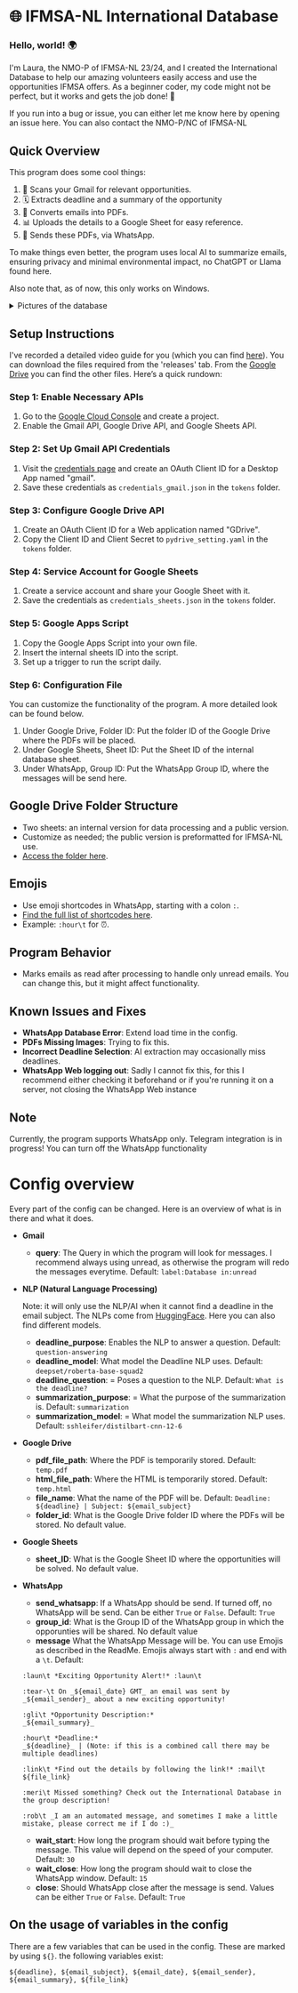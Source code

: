 # 🌐 IFMSA-NL International Database

### Hello, world! 🌍
I'm Laura, the NMO-P of IFMSA-NL 23/24, and I created the International Database to help our amazing volunteers easily access and use the opportunities IFMSA offers. As a beginner coder, my code might not be perfect, but it works and gets the job done! 🚀

If you run into a bug or issue, you can either let me know here by opening an issue here. You can also contact the NMO-P/NC of IFMSA-NL 


## Quick Overview
This program does some cool things:
1. 📧 Scans your Gmail for relevant opportunities.
2. 🗓️ Extracts deadline and a summary of the opportunity
3. 📄 Converts emails into PDFs.
4. 📊 Uploads the details to a Google Sheet for easy reference.
5. 📲 Sends these PDFs,  via WhatsApp.

To make things even better, the program uses local AI to summarize emails, ensuring privacy and minimal environmental impact, no ChatGPT or Llama found here.

Also note that, as of now, this only works on Windows.

<details>
<summary> Pictures of the database </summary>

## Pictures of the database

<img width="664" alt="database_start" src="https://github.com/Lauraevelynnn/IFMSANL_International_Database/assets/167855057/0886a6f2-0d07-4f34-9a22-7f8074854e6a">

<sup>_(Front page of the International Database Sheet, I removed my contact information for privacy)_</sup>
****

<img width="969" alt="database_sheet" src="https://github.com/Lauraevelynnn/IFMSANL_International_Database/assets/167855057/ecefb937-79dc-436a-b066-48ceb39363c1">

<sup>_(All the opportunities lined up)_</sup>
****

<img width="644" alt="whatsapp" src="https://github.com/Lauraevelynnn/IFMSANL_International_Database/assets/167855057/dc58d5d1-14e7-4d5a-a576-c1f17d529a1e">

<sup>_(The message sent on WhatsApp)_</sup>

****

</details>

## Setup Instructions
I've recorded a detailed video guide for you (which you can find [here](https://youtube.com/watch?v=sMn-jyc31u8)). You can download the files required from the 'releases' tab. From the [Google Drive](https://drive.google.com/drive/folders/1PtnCCO9G2ouEJ_F30BNIOzhu37pgPJbn?usp=share_link) you can find the other files. Here’s a quick rundown:

### Step 1: Enable Necessary APIs
1. Go to the [Google Cloud Console](https://console.cloud.google.com/projectselector2/apis/credentials?supportedpurview=project) and create a project.
2. Enable the Gmail API, Google Drive API, and Google Sheets API.

### Step 2: Set Up Gmail API Credentials
1. Visit the [credentials page](https://console.cloud.google.com/apis/credentials?project=peppy-goods-422010-e6&supportedpurview=project) and create an OAuth Client ID for a Desktop App named "gmail".
2. Save these credentials as `credentials_gmail.json` in the `tokens` folder.

### Step 3: Configure Google Drive API
1. Create an OAuth Client ID for a Web application named "GDrive".
2. Copy the Client ID and Client Secret to `pydrive_setting.yaml` in the `tokens` folder.

### Step 4: Service Account for Google Sheets
1. Create a service account and share your Google Sheet with it.
2. Save the credentials as `credentials_sheets.json` in the `tokens` folder.

### Step 5: Google Apps Script
1. Copy the Google Apps Script into your own file.
2. Insert the internal sheets ID into the script.
3. Set up a trigger to run the script daily.

### Step 6: Configuration File
You can customize the functionality of the program. A more detailed look can be found below.
1. Under Google Drive, Folder ID: Put the folder ID of the Google Drive where the PDFs will be placed.
2. Under Google Sheets, Sheet ID: Put the Sheet ID of the internal database sheet.
3. Under WhatsApp, Group ID: Put the WhatsApp Group ID, where the messages will be send here.

## Google Drive Folder Structure
- Two sheets: an internal version for data processing and a public version.
- Customize as needed; the public version is preformatted for IFMSA-NL use.
- [Access the folder here](https://drive.google.com/drive/folders/1PtnCCO9G2ouEJ_F30BNIOzhu37pgPJbn?usp=share_link).

## Emojis
- Use emoji shortcodes in WhatsApp, starting with a colon `:`. 
- [Find the full list of shortcodes here](https://gist.github.com/hkan/264423ab0ee720efb55e05a0f5f90887).
- Example: `:hour\t` for ⏰.

## Program Behavior
- Marks emails as read after processing to handle only unread emails. You can change this, but it might affect functionality.

## Known Issues and Fixes
- **WhatsApp Database Error**: Extend load time in the config.
- **PDFs Missing Images**: Trying to fix this.
- **Incorrect Deadline Selection**: AI extraction may occasionally miss deadlines.
- **WhatsApp Web logging out**: Sadly I cannot fix this, for this I recommend either checking it beforehand or if you're running it on a server, not closing the WhatsApp Web instance

## Note
Currently, the program supports WhatsApp only. Telegram integration is in progress! You can turn off the WhatsApp functionality


# Config overview
Every part of the config can be changed. Here is an overview of what is in there and what it does.

- **Gmail**

    - **query**: The Query in which the program will look for messages. I recommend always using unread, as otherwise the program will redo the messages everytime. Default: `label:Database in:unread`

- **NLP (Natural Language Processing)**
    
    Note: it will only use the NLP/AI when it cannot find a deadline in the email subject. The NLPs come from [HuggingFace](https://huggingface.co). Here you can also find different models.
    - **deadline_purpose**: Enables the NLP to answer a question. Default: `question-answering`
    - **deadline_model**: What model the Deadline NLP uses. Default: `deepset/roberta-base-squad2`
    - **deadline_question**: = Poses a question to the NLP. Default: `What is the deadline?`
    - **summarization_purpose**: = What the purpose of the summarization is. Default: `summarization`
    - **summarization_model**: = What model the summarization NLP uses. Default: `sshleifer/distilbart-cnn-12-6`

- **Google Drive**

    - **pdf_file_path**: Where the PDF is temporarily stored. Default: `temp.pdf`
    - **html_file_path**: Where the HTML is temporarily stored. Default: `temp.html`
    - **file_name**: What the name of the PDF will be. Default: `Deadline: ${deadline} | Subject: ${email_subject}`
    - **folder_id**: What is the Google Drive folder ID where the PDFs will be stored. No default value.

- **Google Sheets**

    - **sheet_ID**: What is the Google Sheet ID where the opportunities will be solved. No default value.

- **WhatsApp**

    - **send_whatsapp**: If a WhatsApp should be send. If turned off, no WhatsApp will be send. Can be either `True` or `False`. Default: `True`
    - **group_id**: What is the Group ID of the WhatsApp group in which the opporunties will be shared. No default value
    - **message** What the WhatsApp Message will be. You can use Emojis as described in the ReadMe. Emojis always start with `:` and end with a `\t`. Default: 

    ```
    :laun\t *Exciting Opportunity Alert!* :laun\t

    :tear-\t On _${email_date} GMT_ an email was sent by _${email_sender}_ about a new exciting opportunity!
    
    :gli\t *Opportunity Description:*
    _${email_summary}_

    :hour\t *Deadline:*
    _${deadline}_ | (Note: if this is a combined call there may be multiple deadlines)
    
    :link\t *Find out the details by following the link!* :mail\t
    ${file_link}
    
    :meri\t Missed something? Check out the International Database in the group description!
    
    :rob\t _I am an automated message, and sometimes I make a little mistake, please correct me if I do :)_
    ```

    - **wait_start**: How long the program should wait before typing the message. This value will depend on the speed of your computer. Default: `30`
    - **wait_close**: How long the program should wait to close the WhatsApp window. Default: `15`
    - **close**: Should WhatsApp close after the message is send. Values can be either `True` or `False`. Default: `True`


## On the usage of variables in the config

There are a few variables that can be used in the config. These are marked by using `${}`. the following variables exist:
    
    ${deadline}, ${email_subject}, ${email_date}, ${email_sender}, ${email_summary}, ${file_link}
